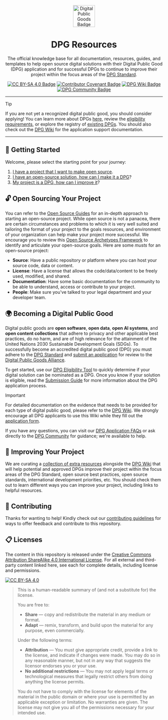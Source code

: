 <div align="center">

<img src="https://raw.githubusercontent.com/DPGAlliance/dpg-community/main/assets/dpg-badge.png" width="70" alt="Digital Public Goods Badge">

# DPG Resources

The official knowledge base for all documentation, resources, guides, and templates to help open source digital solutions with their Digital Public Good (DPG) application and for successful DPGs to continue to improve their project within the focus areas of the [DPG Standard](https://digitalpublicgoods.net/standard).

[![CC BY-SA 4.0 Badge][cc-by-sa-shield]](LICENSE) [![Contributor Covenant Badge][code-of-conduct-shield]](https://github.com/DPGAlliance/.github/blob/main/CODE_OF_CONDUCT.md) [![DPG Wiki Badge](https://img.shields.io/badge/DPG-Wiki-82dbe1?logo=github)](https://github.com/DPGAlliance/dpg-resources/wiki) [![DPG Community Badge](https://img.shields.io/badge/DPG-Community-3333ab?logo=github)](https://github.com/DPGAlliance/dpg-community)

</div>

---

> [!TIP]
>
> If you are not yet a recognized digital public good, you should consider applying! You can learn more about DPGs [here](https://digitalpublicgoods.net/digital-public-goods), review the [eligibility requirements](https://digitalpublicgoods.net/submission-guide/), or explore the registry of [existing DPGs](https://digitalpublicgoods.net/registry). You should also check out the [DPG Wiki](https://github.com/DPGAlliance/dpg-resources/wiki) for the application support documentation.

---

## 🙋 Getting Started

Welcome, please select the starting point for your journey:

1. [I have a project that I want to make open source](#open-sourcing-your-project).
2. [I have an open-source solution, how can I make it a DPG](#becoming-a-digital-public-good)?
3. [My project is a DPG, how can I improve it](#improving-your-project)?

## 🔓 Open Sourcing Your Project

You can refer to the [Open Source Guides](https://opensource.guide/starting-a-project) for an in-depth approach to starting an open-source project. While open source is not a panacea, there are certain circumstances and problems to which it is very well suited and tailoring the format of your project to the goals resources, and environment of your organization can help make your project more successful. We encourage you to review this [Open Source Archetypes Framework](https://opentechstrategies.com/archetypes-files/open-source-archetypes-v2.pdf) to identify and articulate your open-source goals. Here are some _musts_ for an open-source project:

- **Source**: Have a public repository or platform where you can host your source code, data or content.
- **License**: Have a license that allows the code/data/content to be freely used, modified, and shared. 
- **Documentation**: Have some basic documentation for the community to be able to understand, access or contribute to your project.  
- **People**: Make sure you've talked to your legal department and your developer team.

## 🌍 Becoming a Digital Public Good

Digital public goods are **open software**, **open data**, **open AI systems**, and **open content collections** that adhere to privacy and other applicable best practices, do no harm, and are of high relevance for the attainment of the United Nations 2030 Sustainable Development Goals (SDGs). To successfully become an accredited digital public good (DPG) you must adhere to the [DPG Standard](https://digitalpublicgoods.net/standard) and [submit an application](http://app.digitalpublicgoods.net/signup) for review to the [Digital Public Goods Alliance](https://digitalpublicgoods.net/governance).

To get started, use our [DPG Eligibility Tool](https://digitalpublicgoods.net/eligibility) to quickly determine if your digital solution can be nominated as a DPG. Once you know if your solution is eligible, read the [Submission Guide](https://digitalpublicgoods.net/submission-guide) for more information about the DPG application process.

> [!IMPORTANT]
>
> For detailed documentation on the evidence that needs to be provided for each type of digital public good, please refer to the [DPG Wiki](https://github.com/DPGAlliance/dpg-resources/wiki). We strongly encourage all DPG applicants to use this Wiki while they fill out the [application form](https://app.digitalpublicgoods.net/signup).

If you have any questions, you can visit our [DPG Application FAQs](https://digitalpublicgoods.net/digital-public-goods/faqs) or ask directly to the [DPG Community](https://github.com/DPGAlliance/dpg-community/discussions/categories/q-a-help-wanted) for guidance; we're available to help.

## 🚀 Improving Your Project

We are curating a [collection of extra resources](./docs/extra-resources.md) alongside the [DPG Wiki](https://github.com/DPGAlliance/dpg-resources/wiki) that will help potential and approved DPGs improve their project within the focus areas of the DPG Standard, open source best practices, open source standards, international development priorities, etc. You should check them out to learn different ways you can improve your project, including links to helpful resources.

## 🙌 Contributing

Thanks for wanting to help! Kindly check out our [contributing guidelines](/CONTRIBUTING.md) for ways to offer feedback and contribute to this repository.

## 📋 Licenses

The content in this repository is released under the [Creative Commons Attribution ShareAlike 4.0 International License](LICENSE). For all external and third-party content linked here, see each for complete details, including license and permissions.

[![CC BY-SA 4.0][cc-by-sa-image]](LICENSE)

> This is a human-readable summary of (and not a substitute for) the license.
> 
> You are free to:
> * **Share** — copy and redistribute the material in any medium or format.
> * **Adapt** — remix, transform, and build upon the material
for any purpose, even commercially.
> 
> Under the following terms:
> 
> * **Attribution** — You must give appropriate credit, provide a link to the license, and indicate if changes were made. You may do so in any reasonable manner, but not in any way that suggests the licensor endorses you or your use.
> * **No additional restrictions** — You may not apply legal terms or technological measures that legally restrict others from doing anything the license permits.
>
> You do not have to comply with the license for elements of the material in the public domain or where your use is permitted by an applicable exception or limitation.
> No warranties are given. The license may not give you all of the permissions necessary for your intended use.

[cc-by-sa-image]: https://licensebuttons.net/l/by-sa/4.0/88x31.png
[cc-by-sa-shield]: https://img.shields.io/badge/License-CC%20BY--SA%204.0-lightgrey.svg
[code-of-conduct-shield]: https://img.shields.io/badge/Contributor%20Covenant-v2.0%20adopted-ff69b4.svg